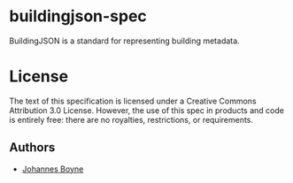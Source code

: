 buildingjson-spec
=================

BuildingJSON is a standard for representing building metadata.

# License

The text of this specification is licensed under 
a Creative Commons Attribution 3.0 License. 
However, the use of this spec in products and code is entirely free: 
there are no royalties, restrictions, or requirements.

## Authors

 * [Johannes Boyne](http://github.com/johannesboyne)
